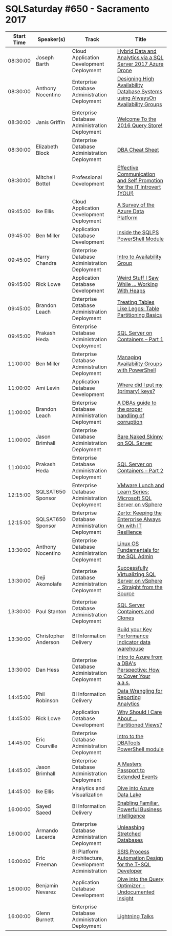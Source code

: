 # SQLSaturday #650 - Sacramento 2017
Start Time|Speaker(s)|Track|Title
---|---|---|---
08:30:00|Joseph Barth|Cloud Application Development  Deployment|[Hybrid Data and Analytics via a SQL Server 2017  Azure Drone](63264.md)
08:30:00|Anthony Nocentino|Enterprise Database Administration  Deployment|[Designing High Availability Database Systems using AlwaysOn Availability Groups](63279.md)
08:30:00|Janis Griffin|Enterprise Database Administration  Deployment|[Welcome To the 2016 Query Store!](63597.md)
08:30:00|Elizabeth Block|Enterprise Database Administration  Deployment|[DBA Cheat Sheet](63962.md)
08:30:00|Mitchell Bottel|Professional Development|[Effective Communication and Self Promotion for the IT Introvert (YOU!)](64969.md)
09:45:00|Ike Ellis|Cloud Application Development  Deployment|[A Survey of the Azure Data Platform](63372.md)
09:45:00|Ben Miller|Application  Database Development|[Inside the SQLPS PowerShell Module](64095.md)
09:45:00|Harry Chandra|Enterprise Database Administration  Deployment|[Intro to Availability Group](64432.md)
09:45:00|Rick Lowe|Application  Database Development|[Weird Stuff I Saw While ... Working With Heaps](65261.md)
09:45:00|Brandon Leach|Enterprise Database Administration  Deployment|[Treating Tables Like Legos: Table Partitioning Basics](66065.md)
09:45:00|Prakash Heda|Enterprise Database Administration  Deployment|[SQL Server on Containers – Part 1](66486.md)
11:00:00|Ben Miller|Enterprise Database Administration  Deployment|[Managing Availability Groups with PowerShell](64097.md)
11:00:00|Ami Levin|Application  Database Development|[Where did I put my (primary) keys?](65779.md)
11:00:00|Brandon Leach|Enterprise Database Administration  Deployment|[A DBAs guide to the proper handling of corruption](66063.md)
11:00:00|Jason Brimhall|Enterprise Database Administration  Deployment|[Bare Naked Skinny on SQL Server](66214.md)
11:00:00|Prakash Heda|Enterprise Database Administration  Deployment|[SQL Server on Containers – Part 2](66487.md)
12:15:00|SQLSAT650 Sponsor|Enterprise Database Administration  Deployment|[VMware Lunch and Learn Series: Microsoft SQL Server on vSphere](66530.md)
12:15:00|SQLSAT650 Sponsor|Enterprise Database Administration  Deployment|[Zerto: Keeping the Enterprise Always On with IT Resilience](66606.md)
13:30:00|Anthony Nocentino|Enterprise Database Administration  Deployment|[Linux OS Fundamentals for the SQL Admin](63281.md)
13:30:00|Deji Akomolafe|Enterprise Database Administration  Deployment|[Successfully Virtualizing SQL Server on vSphere - Straight from the Source](63376.md)
13:30:00|Paul Stanton|Enterprise Database Administration  Deployment|[SQL Server Containers and Clones](65876.md)
13:30:00|Christopher Anderson|BI Information Delivery|[Build your Key Performance Indicator data warehouse](66417.md)
13:30:00|Dan Hess|Enterprise Database Administration  Deployment|[Intro to Azure from a DBA's Perspective: How to Cover Your a.a.s.](66605.md)
14:45:00|Phil Robinson|BI Information Delivery|[Data Wrangling for Reporting  Analytics](63284.md)
14:45:00|Rick Lowe|Application  Database Development|[Why Should I Care About ... Partitioned Views?](65260.md)
14:45:00|Eric Courville|Enterprise Database Administration  Deployment|[Intro to the DBATools PowerShell module](66182.md)
14:45:00|Jason Brimhall|Enterprise Database Administration  Deployment|[A Masters Passport to Extended Events](66213.md)
14:45:00|Ike Ellis|Analytics and Visualization|[Dive into Azure Data Lake](66423.md)
16:00:00|Sayed Saeed|BI Information Delivery|[Enabling Familiar, Powerful Business Intelligence](63265.md)
16:00:00|Armando Lacerda|Enterprise Database Administration  Deployment|[Unleashing Stretched Databases](64077.md)
16:00:00|Eric Freeman|BI Platform Architecture, Development  Administration|[SSIS Process Automation Design for the T-SQL Developer](64850.md)
16:00:00|Benjamin Nevarez|Application  Database Development|[Dive into the Query Optimizer - Undocumented Insight](66433.md)
16:00:00|Glenn Burnett|Enterprise Database Administration  Deployment|[Lightning Talks](66604.md)
